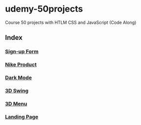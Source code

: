 # udemy-50projects
Course 50 projects with HTLM CSS and JavaScript (Code Along)

## Index

### [Sign-up Form](https://github.com/glauciabierwagen/udemy-50projects/tree/main/signup-form/url)

### [Nike Product](https://github.com/glauciabierwagen/udemy-50projects/tree/main/nike-product)

### [Dark Mode](https://github.com/glauciabierwagen/udemy-50projects/tree/main/dark-modeurl)

### [3D Swing](https://github.com/glauciabierwagen/udemy-50projects/tree/main/3d-swing)

### [3D Menu](https://github.com/glauciabierwagen/udemy-50projects/tree/main/3d-menu)

### [Landing Page](https://github.com/glauciabierwagen/udemy-50projects/tree/main/boxes-main)




